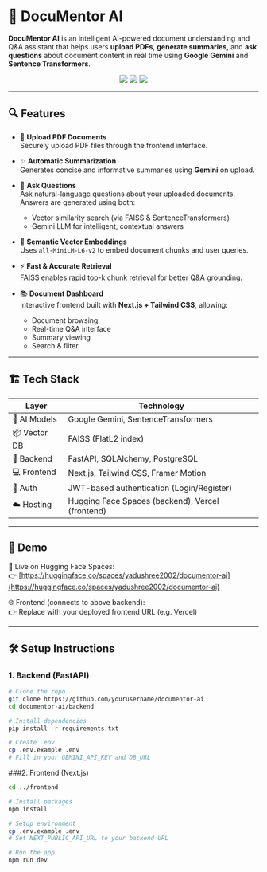 # 🧠 DocuMentor AI

**DocuMentor AI** is an intelligent AI-powered document understanding and Q&A assistant that helps users **upload PDFs**, **generate summaries**, and **ask questions** about document content in real time using **Google Gemini** and **Sentence Transformers**.

<p align="center">
  <img src="https://img.shields.io/badge/build-passing-brightgreen" />
  <img src="https://img.shields.io/badge/AI-Gemini-blue" />
  <img src="https://img.shields.io/badge/vectorstore-FAISS-orange" />
</p>

---

## 🔍 Features

- 📄 **Upload PDF Documents**  
  Securely upload PDF files through the frontend interface.

- ✨ **Automatic Summarization**  
  Generates concise and informative summaries using **Gemini** on upload.

- 💬 **Ask Questions**  
  Ask natural-language questions about your uploaded documents. Answers are generated using both:
  - Vector similarity search (via FAISS & SentenceTransformers)
  - Gemini LLM for intelligent, contextual answers

- 🧠 **Semantic Vector Embeddings**  
  Uses `all-MiniLM-L6-v2` to embed document chunks and user queries.

- ⚡ **Fast & Accurate Retrieval**  
  FAISS enables rapid top-k chunk retrieval for better Q&A grounding.

- 📚 **Document Dashboard**  
  Interactive frontend built with **Next.js + Tailwind CSS**, allowing:
  - Document browsing
  - Real-time Q&A interface
  - Summary viewing
  - Search & filter

---

## 🏗️ Tech Stack

| Layer        | Technology                            |
|--------------|----------------------------------------|
| 🧠 AI Models  | Google Gemini, SentenceTransformers    |
| 📦 Vector DB | FAISS (FlatL2 index)                   |
| 🐍 Backend   | FastAPI, SQLAlchemy, PostgreSQL        |
| 💻 Frontend  | Next.js, Tailwind CSS, Framer Motion   |
| 🔐 Auth      | JWT-based authentication (Login/Register) |
| ☁️ Hosting   | Hugging Face Spaces (backend), Vercel (frontend) |

---

## 🚀 Demo

🔗 Live on Hugging Face Spaces:  
👉 [https://huggingface.co/spaces/yadushree2002/documentor-ai](https://huggingface.co/spaces/yadushree2002/documentor-ai)

🌐 Frontend (connects to above backend):  
👉 Replace with your deployed frontend URL (e.g. Vercel)

---

## 🛠️ Setup Instructions

### 1. Backend (FastAPI)

```bash
# Clone the repo
git clone https://github.com/yourusername/documentor-ai
cd documentor-ai/backend

# Install dependencies
pip install -r requirements.txt

# Create .env
cp .env.example .env
# Fill in your GEMINI_API_KEY and DB_URL

```

###2. Frontend (Next.js)


```bash
cd ../frontend

# Install packages
npm install

# Setup environment
cp .env.example .env
# Set NEXT_PUBLIC_API_URL to your backend URL

# Run the app
npm run dev
